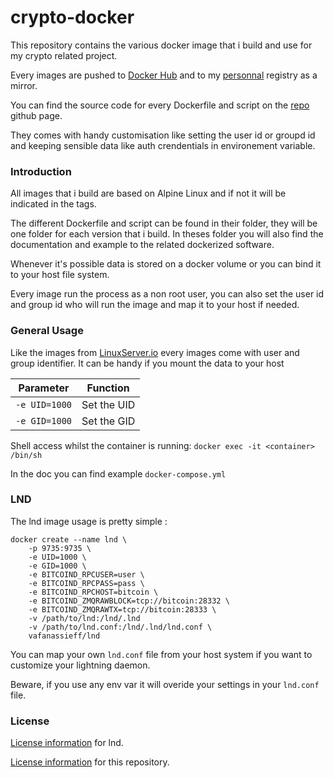 # crypto-docker

This repository contains the various docker image that i build and use for my crypto related project.

Every images are pushed to [Docker Hub](https://hub.docker.com/u/vafanassieff) and to my [personnal](https://docker.afa.ovh/) registry as a mirror.

You can find the source code for every Dockerfile and script on the [repo](https://github.com/vafanassieff/crypto-docker) github page.

They comes with handy customisation like setting the user id or groupd id and keeping sensible data like auth crendentials in environement variable.

### Introduction

All images that i build are based on Alpine Linux and if not it will be indicated in the tags.

The different Dockerfile and script can be found in their folder, they will be one folder for each version that i build. In theses folder you will also find the documentation and example to the related dockerized software.

Whenever it's possible data is stored on a docker volume or you can bind it to your host file system.

Every image run the process as a non root user, you can also set the user id and group id who will run the image and map it to your host if needed.

### General Usage

Like the images from [LinuxServer.io](https://hub.docker.com/u/linuxserver/) every images come with user and group identifier. It can be handy if you mount the data to your host 

| Parameter | Function |
| :----: | --- |
| `-e UID=1000` | Set the UID |
| `-e GID=1000` | Set the GID |

Shell access whilst the container is running: `docker exec -it <container> /bin/sh`

In the doc you can find example `docker-compose.yml`

### LND

The lnd image usage is pretty simple :

```
docker create --name lnd \
    -p 9735:9735 \
    -e UID=1000 \
    -e GID=1000 \
    -e BITCOIND_RPCUSER=user \
    -e BITCOIND_RPCPASS=pass \
    -e BITCOIND_RPCHOST=bitcoin \
    -e BITCOIND_ZMQRAWBLOCK=tcp://bitcoin:28332 \
    -e BITCOIND_ZMQRAWTX=tcp://bitcoin:28333 \
    -v /path/to/lnd:/lnd/.lnd
    -v /path/to/lnd.conf:/lnd/.lnd/lnd.conf \
    vafanassieff/lnd

```

You can map your own `lnd.conf` file from your host system if you want to customize your lightning daemon.

Beware, if you use any env var it will overide your settings in your `lnd.conf` file.

### License

[License information](https://github.com/lightningnetwork/lnd/blob/master/LICENSE) for lnd.

[License information](https://github.com/vafanassieff/crypto-docker/blob/master/LICENSE) for this repository.
